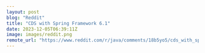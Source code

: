 ```yaml
---
layout: post
blog: "Reddit"
title: "CDS with Spring Framework 6.1"
date: 2023-12-05T06:39:11Z
image: images/reddit.png
remote_url: "https://www.reddit.com/r/java/comments/18b5yo5/cds_with_spring_framework_61/"
---
```


